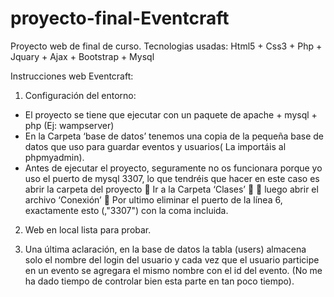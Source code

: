 # proyecto-final-Eventcraft
Proyecto web de final de curso. Tecnologias usadas: Html5 + Css3 + Php + Jquary + Ajax + Bootstrap + Mysql

Instrucciones web Eventcraft:

1)	Configuración del entorno:

-	El proyecto se tiene que ejecutar con un paquete de apache + mysql + php (Ej: wampserver)
-	En la Carpeta ‘base de datos’ tenemos una copia de la pequeña base de datos que uso para guardar eventos y usuarios( La importáis al phpmyadmin).
-	Antes de ejecutar el proyecto, seguramente no os funcionara porque yo uso el puerto de mysql 3307, lo que tendréis que hacer en este caso es abrir la carpeta del proyecto 
	Ir a la Carpeta ‘Clases’ 
	 luego abrir el archivo ‘Conexión’ 
	Por ultimo eliminar el puerto de la línea 6, exactamente esto (,"3307") con la coma incluida.

2)	Web en local lista para probar.

3)	Una última aclaración, en la base de datos la tabla (users) almacena solo el nombre del login del usuario y cada vez que el usuario participe en un evento se agregara el mismo nombre con el id del evento. (No me ha dado tiempo de controlar bien esta parte en tan poco tiempo).

